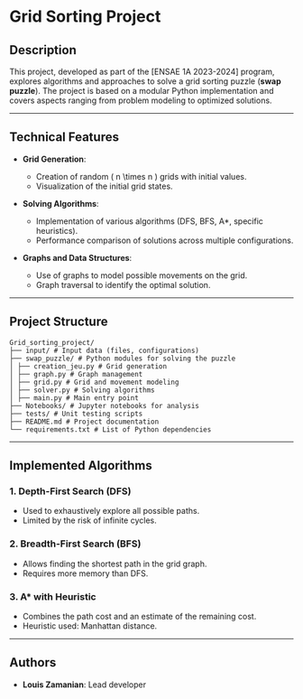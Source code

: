 # Grid Sorting Project

## Description
This project, developed as part of the [ENSAE 1A 2023-2024] program, explores algorithms and approaches to solve a grid sorting puzzle (**swap puzzle**). The project is based on a modular Python implementation and covers aspects ranging from problem modeling to optimized solutions.

---

## Technical Features
- **Grid Generation**:
  - Creation of random \( n \times n \) grids with initial values.
  - Visualization of the initial grid states.
  
- **Solving Algorithms**:
  - Implementation of various algorithms (DFS, BFS, A*, specific heuristics).
  - Performance comparison of solutions across multiple configurations.
  
- **Graphs and Data Structures**:
  - Use of graphs to model possible movements on the grid.
  - Graph traversal to identify the optimal solution.

---

## Project Structure


```
Grid_sorting_project/ 
├── input/ # Input data (files, configurations) 
├── swap_puzzle/ # Python modules for solving the puzzle 
│ ├── creation_jeu.py # Grid generation 
│ ├── graph.py # Graph management 
│ ├── grid.py # Grid and movement modeling 
│ ├── solver.py # Solving algorithms 
│ ├── main.py # Main entry point 
├── Notebooks/ # Jupyter notebooks for analysis 
├── tests/ # Unit testing scripts 
├── README.md # Project documentation 
└── requirements.txt # List of Python dependencies
```




---

## Implemented Algorithms
### 1. Depth-First Search (DFS)
- Used to exhaustively explore all possible paths.
- Limited by the risk of infinite cycles.

### 2. Breadth-First Search (BFS)
- Allows finding the shortest path in the grid graph.
- Requires more memory than DFS.

### 3. A* with Heuristic
- Combines the path cost and an estimate of the remaining cost.
- Heuristic used: Manhattan distance.

---

## Authors
- **Louis Zamanian**: Lead developer
